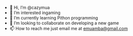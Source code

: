 - 👋 Hi, I’m @cazymua
- 👀 I’m interested ingaming
- 🌱 I’m currently learning Pithon programming
- 💞️ I’m looking to collaborate on developing a new game
- 📫 How to reach me just email me at emuamba@gmail.com

<!---
cazymua/cazymua is a ✨ special ✨ repository because its `README.md` (this file) appears on your GitHub profile.
You can click the Preview link to take a look at your changes.
--->
